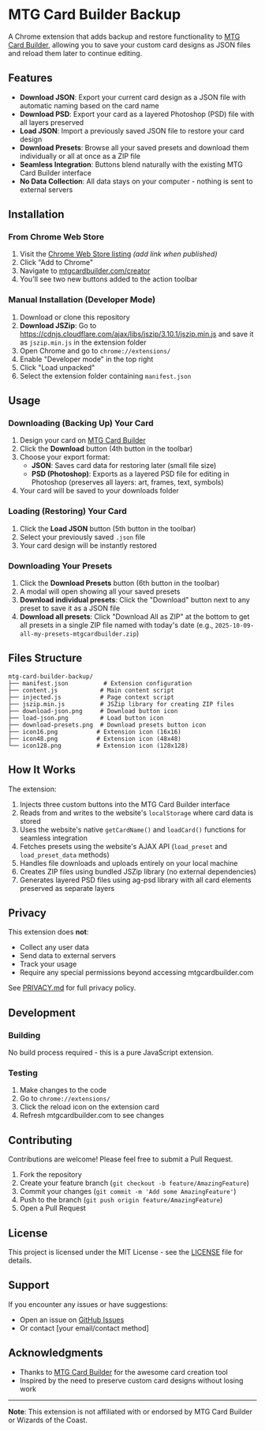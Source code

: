 # MTG Card Builder Backup

A Chrome extension that adds backup and restore functionality to [MTG Card Builder](https://mtgcardbuilder.com/creator/), allowing you to save your custom card designs as JSON files and reload them later to continue editing.

## Features

- **Download JSON**: Export your current card design as a JSON file with automatic naming based on the card name
- **Download PSD**: Export your card as a layered Photoshop (PSD) file with all layers preserved
- **Load JSON**: Import a previously saved JSON file to restore your card design
- **Download Presets**: Browse all your saved presets and download them individually or all at once as a ZIP file
- **Seamless Integration**: Buttons blend naturally with the existing MTG Card Builder interface
- **No Data Collection**: All data stays on your computer - nothing is sent to external servers

## Installation

### From Chrome Web Store
1. Visit the [Chrome Web Store listing](#) *(add link when published)*
2. Click "Add to Chrome"
3. Navigate to [mtgcardbuilder.com/creator](https://mtgcardbuilder.com/creator/)
4. You'll see two new buttons added to the action toolbar

### Manual Installation (Developer Mode)
1. Download or clone this repository
2. **Download JSZip**: Go to https://cdnjs.cloudflare.com/ajax/libs/jszip/3.10.1/jszip.min.js and save it as `jszip.min.js` in the extension folder
3. Open Chrome and go to `chrome://extensions/`
4. Enable "Developer mode" in the top right
5. Click "Load unpacked"
6. Select the extension folder containing `manifest.json`

## Usage

### Downloading (Backing Up) Your Card
1. Design your card on [MTG Card Builder](https://mtgcardbuilder.com/creator/)
2. Click the **Download** button (4th button in the toolbar)
3. Choose your export format:
   - **JSON**: Saves card data for restoring later (small file size)
   - **PSD (Photoshop)**: Exports as a layered PSD file for editing in Photoshop (preserves all layers: art, frames, text, symbols)
4. Your card will be saved to your downloads folder

### Loading (Restoring) Your Card
1. Click the **Load JSON** button (5th button in the toolbar)
2. Select your previously saved `.json` file
3. Your card design will be instantly restored

### Downloading Your Presets
1. Click the **Download Presets** button (6th button in the toolbar)
2. A modal will open showing all your saved presets
3. **Download individual presets**: Click the "Download" button next to any preset to save it as a JSON file
4. **Download all presets**: Click "Download All as ZIP" at the bottom to get all presets in a single ZIP file named with today's date (e.g., `2025-10-09-all-my-presets-mtgcardbuilder.zip`)

## Files Structure

```
mtg-card-builder-backup/
├── manifest.json          # Extension configuration
├── content.js            # Main content script
├── injected.js           # Page context script
├── jszip.min.js          # JSZip library for creating ZIP files
├── download-json.png     # Download button icon
├── load-json.png         # Load button icon
├── download-presets.png  # Download presets button icon
├── icon16.png           # Extension icon (16x16)
├── icon48.png           # Extension icon (48x48)
└── icon128.png          # Extension icon (128x128)
```

## How It Works

The extension:
1. Injects three custom buttons into the MTG Card Builder interface
2. Reads from and writes to the website's `localStorage` where card data is stored
3. Uses the website's native `getCardName()` and `loadCard()` functions for seamless integration
4. Fetches presets using the website's AJAX API (`load_preset` and `load_preset_data` methods)
5. Handles file downloads and uploads entirely on your local machine
6. Creates ZIP files using bundled JSZip library (no external dependencies)
7. Generates layered PSD files using ag-psd library with all card elements preserved as separate layers

## Privacy

This extension does **not**:
- Collect any user data
- Send data to external servers
- Track your usage
- Require any special permissions beyond accessing mtgcardbuilder.com

See [PRIVACY.md](PRIVACY.md) for full privacy policy.

## Development

### Building
No build process required - this is a pure JavaScript extension.

### Testing
1. Make changes to the code
2. Go to `chrome://extensions/`
3. Click the reload icon on the extension card
4. Refresh mtgcardbuilder.com to see changes

## Contributing

Contributions are welcome! Please feel free to submit a Pull Request.

1. Fork the repository
2. Create your feature branch (`git checkout -b feature/AmazingFeature`)
3. Commit your changes (`git commit -m 'Add some AmazingFeature'`)
4. Push to the branch (`git push origin feature/AmazingFeature`)
5. Open a Pull Request

## License

This project is licensed under the MIT License - see the [LICENSE](LICENSE) file for details.

## Support

If you encounter any issues or have suggestions:
- Open an issue on [GitHub Issues](#)
- Or contact [your email/contact method]

## Acknowledgments

- Thanks to [MTG Card Builder](https://mtgcardbuilder.com) for the awesome card creation tool
- Inspired by the need to preserve custom card designs without losing work

---

**Note**: This extension is not affiliated with or endorsed by MTG Card Builder or Wizards of the Coast.